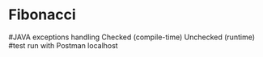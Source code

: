 # Fibonacci
#JAVA exceptions handling 
Checked (compile-time)
Unchecked (runtime)
#test run with Postman localhost
